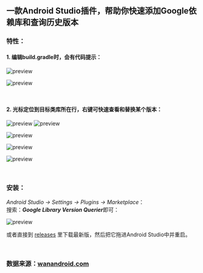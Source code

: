 ## 一款Android Studio插件，帮助你快速添加Google依赖库和查询历史版本
### 特性：
#### 1. 编辑build.gradle时，会有代码提示：

![preview](https://github.com/wuyr/GoogleLibraryVersionQuerier/raw/master/previews/1.gif)

![preview](https://github.com/wuyr/GoogleLibraryVersionQuerier/raw/master/previews/2.gif)

<br/>

#### 2. 光标定位到目标类库所在行，右键可快速查看和替换某个版本：

![preview](https://github.com/wuyr/GoogleLibraryVersionQuerier/raw/master/previews/3.gif) ![preview](https://github.com/wuyr/GoogleLibraryVersionQuerier/raw/master/previews/4.gif)

![preview](https://github.com/wuyr/GoogleLibraryVersionQuerier/raw/master/previews/5.png)

![preview](https://github.com/wuyr/GoogleLibraryVersionQuerier/raw/master/previews/6.png)

![preview](https://github.com/wuyr/GoogleLibraryVersionQuerier/raw/master/previews/7.png)

<br/>

### 安装：
*Android Studio -> Settings -> Plugins -> Marketplace*：<br/>搜索：***Google Library Version Querier***即可：

![preview](https://github.com/wuyr/GoogleLibraryVersionQuerier/raw/master/previews/8.png)

或者直接到 [releases](https://github.com/wuyr/GoogleLibraryVersionQuerier/releases) 里下载最新版，然后把它拖进Android Studio中并重启。

<br/>

### 数据来源：[wanandroid.com](https://wanandroid.com/maven_pom/index)
